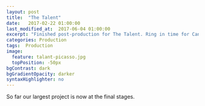 ```yaml
---
layout: post
title:  "The Talent"
date:   2017-02-22 01:00:00
last_modified_at:  2017-06-04 01:00:00
excerpt: "Finished post-production for The Talent. Ring in time for Cannes sumbission."
categories: Production
tags:  Production
image:
  feature: talant-picasso.jpg
  topPosition: -50px
bgContrast: dark
bgGradientOpacity: darker
syntaxHighlighter: no
---
```


So far our largest project is now at the final stages. 
